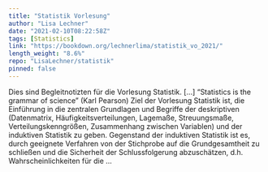 ```yaml
---
title: "Statistik Vorlesung"
author: "Lisa Lechner"
date: "2021-02-10T08:22:58Z"
tags: [Statistics]
link: "https://bookdown.org/lechnerlima/statistik_vo_2021/"
length_weight: "8.6%"
repo: "LisaLechner/statistik"
pinned: false
---
```


Dies sind Begleitnotizten für die Vorlesung Statistik. [...] “Statistics is the grammar of science” (Karl Pearson) Ziel der Vorlesung Statistik ist, die Einführung in die zentralen Grundlagen und Begriffe der deskriptiven (Datenmatrix, Häufigkeitsverteilungen, Lagemaße, Streuungsmaße, Verteilungskenngrößen, Zusammenhang zwischen Variablen) und der induktiven Statistik zu geben. Gegenstand der induktiven Statistik ist es, durch geeignete Verfahren von der Stichprobe auf die Grundgesamtheit zu schließen und die Sicherheit der Schlussfolgerung abzuschätzen, d.h. Wahrscheinlichkeiten für die ...
